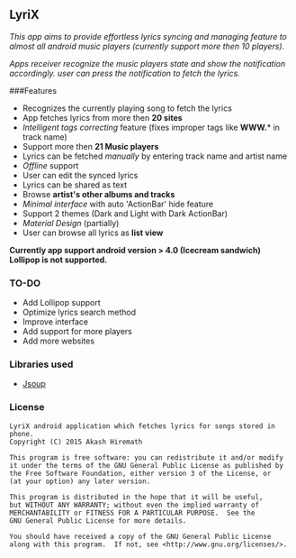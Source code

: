 ## LyriX
_This app aims to provide effortless lyrics syncing and managing feature to almost all android music players (currently support more then 10 players)._

_Apps receiver recognize the music players state and show the notification accordingly. user can press the notification to fetch the lyrics._

###Features
  - Recognizes the currently playing song to fetch the lyrics
  - App fetches lyrics from more then **20 sites**
  - _Intelligent tags correcting_ feature (fixes improper tags like **WWW.*** in track name)
  - Support more then **21 Music players**
  - Lyrics can be fetched _manually_ by entering track name and artist name
  - _Offline_ support
  - User can edit the synced lyrics
  - Lyrics can be shared as text
  - Browse **artist's other albums and tracks**
  - _Minimal interface_ with auto 'ActionBar' hide feature
  - Support 2 themes (Dark and Light with Dark ActionBar)
  - _Material Design_ (partially)
  - User can browse all lyrics as **list view**
  


**Currently app support android version > 4.0 (Icecream sandwich) Lollipop is not supported.**


### TO-DO
- Add Lollipop support
- Optimize lyrics search method
- Improve interface
- Add support for more players
- Add more websites
 

### Libraries used
- [Jsoup]

### License

    LyriX android application which fetches lyrics for songs stored in phone.
    Copyright (C) 2015 Akash Hiremath 

    This program is free software: you can redistribute it and/or modify
    it under the terms of the GNU General Public License as published by
    the Free Software Foundation, either version 3 of the License, or
    (at your option) any later version.

    This program is distributed in the hope that it will be useful,
    but WITHOUT ANY WARRANTY; without even the implied warranty of
    MERCHANTABILITY or FITNESS FOR A PARTICULAR PURPOSE.  See the
    GNU General Public License for more details.

    You should have received a copy of the GNU General Public License
    along with this program.  If not, see <http://www.gnu.org/licenses/>.

[Jsoup]:http://jsoup.org/


